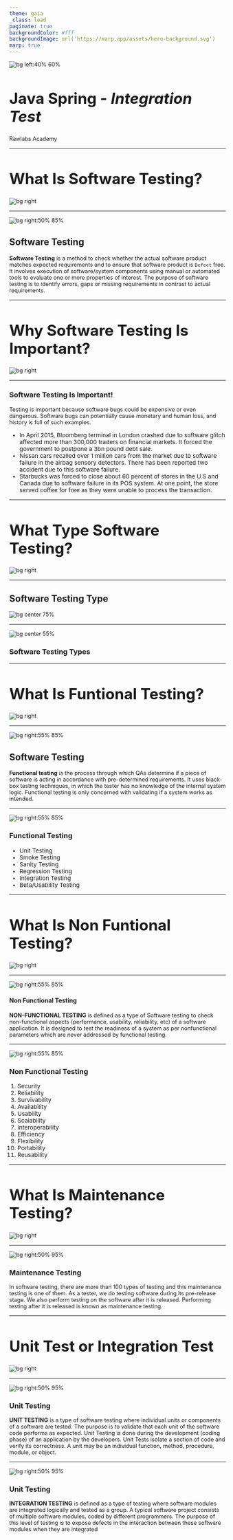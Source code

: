```yaml
---
theme: gaia
_class: lead
paginate: true
backgroundColor: #fff
backgroundImage: url('https://marp.app/assets/hero-background.svg')
marp: true
---
```


![bg left:40% 60%](./../images/rawlabs-academy-logo.png)

# **Java Spring - *Integration Test***
Rawlabs Academy

---
<!-- _class: lead -->
<style scoped>
    h1 {
        font-size: 2.2rem;
    }
</style>
# What Is Software Testing?
![bg right](./../images/materi-java/integration-testing/what-is.jpg)

---
<style scoped>
 p {
        font-size : 0.8rem;
    }
</style>
![bg right:50% 85%](./../images/materi-java/integration-testing/software-testing.png)
## Software Testing

**Software Testing** is a method to check whether the actual software product matches expected requirements and to ensure that software product is `Defect` free. It involves execution of software/system components using manual or automated tools to evaluate one or more properties of interest. The purpose of software testing is to identify errors, gaps or missing requirements in contrast to actual requirements.

---
<!-- _class: lead -->
<style scoped>
    h1 {
        font-size: 2.2rem;
    }
</style>
# Why Software Testing Is Important?
![bg right](./../images/materi-java/integration-testing/what-is.jpg)

---
### Software Testing Is Important!
<style scoped>
    p,li {
        font-size: 0.85rem;
    }
</style>
Testing is important because software bugs could be expensive or even dangerous. Software bugs can potentially cause monetary and human loss, and history is full of such examples.
- In April 2015, Bloomberg terminal in London crashed due to software glitch affected more than 300,000 traders on financial markets. It forced the government to postpone a 3bn pound debt sale.
- Nissan cars recalled over 1 million cars from the market due to software failure in the airbag sensory detectors. There has been reported two accident due to this software failure.
- Starbucks was forced to close about 60 percent of stores in the U.S and Canada due to software failure in its POS system. At one point, the store served coffee for free as they were unable to process the transaction.

---
<!-- _class: lead -->
<style scoped>
    h1 {
        font-size: 2.2rem;
    }
</style>
# What Type Software Testing?
![bg right](./../images/materi-java/integration-testing/what-is.jpg)

---
## Software Testing Type
![bg center 75%](./../images/materi-java/integration-testing/type-of-testing.png)

---
![bg center 55%](./../images/materi-java/integration-testing/type-testing.png)
### Software Testing Types

---
<!-- _class: lead -->
<style scoped>
    h1 {
        font-size: 2.2rem;
    }
</style>
# What Is Funtional Testing?
![bg right](./../images/materi-java/integration-testing/what-is.jpg)

---
<style scoped>
 p {
        font-size : 0.8rem;
    }
</style>
![bg right:55% 85%](./../images/materi-java/integration-testing/functional-testing.jpg)
## Software Testing

**Functional testing** is the process through which QAs determine if a piece of software is acting in accordance with pre-determined requirements. It uses black-box testing techniques, in which the tester has no knowledge of the internal system logic. Functional testing is only concerned with validating if a system works as intended.

---
<style scoped>
 p {
        font-size : 0.8rem;
    }
</style>
![bg right:55% 85%](./../images/materi-java/integration-testing/functional-testing.jpg)
### Functional Testing

- Unit Testing 
- Smoke Testing
- Sanity Testing
- Regression Testing 
- Integration Testing
- Beta/Usability Testing

---
<!-- _class: lead -->
<style scoped>
    h1 {
        font-size: 2.2rem;
    }
</style>
# What Is Non Funtional Testing?
![bg right](./../images/materi-java/integration-testing/what-is.jpg)

---
<style scoped>
 p {
        font-size : 0.9rem;
    }
</style>
![bg right:55% 85%](./../images/materi-java/integration-testing/non-functional.png)
#### Non Functional Testing

**NON-FUNCTIONAL TESTING** is defined as a type of Software testing to check non-functional aspects (performance, usability, reliability, etc) of a software application. It is designed to test the readiness of a system as per nonfunctional parameters which are never addressed by functional testing.

---
<style scoped>
 ol {
        font-size : 0.7rem;
    }
</style>
![bg right:55% 85%](./../images/materi-java/integration-testing/non-functional.png)
### Non Functional Testing

1) Security
2) Reliability
3) Survivability
4) Availability
5) Usability
6) Scalability
7) Interoperability
8) Efficiency
9) Flexibility
10) Portability
11) Reusability

---
<!-- _class: lead -->
<style scoped>
    h1 {
        font-size: 2.2rem;
    }
</style>
# What Is Maintenance Testing?
![bg right](./../images/materi-java/integration-testing/what-is.jpg)

---
<style scoped>
 p {
        font-size : 0.9rem;
    }
</style>
![bg right:50% 95%](./../images/materi-java/integration-testing/maintenance.png)
### Maintenance Testing

In software testing, there are more than 100 types of testing and this maintenance testing is one of them. As a tester, we do testing software during its pre-release stage. We also perform testing on the software after it is released. Performing testing after it is released is known as maintenance testing.

---
<!-- _class: lead -->
<style scoped>
    h1 {
        font-size: 2.2rem;
    }
</style>
# Unit Test or Integration Test
![bg right](./../images/materi-java/integration-testing/what-is.jpg)

---
<style scoped>
 p {
        font-size : 0.8rem;
    }
</style>
![bg right:50% 95%](./../images/materi-java/integration-testing/unit-testing.png)
### Unit Testing

**UNIT TESTING** is a type of software testing where individual units or components of a software are tested. The purpose is to validate that each unit of the software code performs as expected. Unit Testing is done during the development (coding phase) of an application by the developers. Unit Tests isolate a section of code and verify its correctness. A unit may be an individual function, method, procedure, module, or object.

---
<style scoped>
 p {
        font-size : 0.8rem;
    }
</style>
![bg right:50% 95%](./../images/materi-java/integration-testing/integration.png)
### Unit Testing

**INTEGRATION TESTING** is defined as a type of testing where software modules are integrated logically and tested as a group. A typical software project consists of multiple software modules, coded by different programmers. The purpose of this level of testing is to expose defects in the interaction between these software modules when they are integrated  